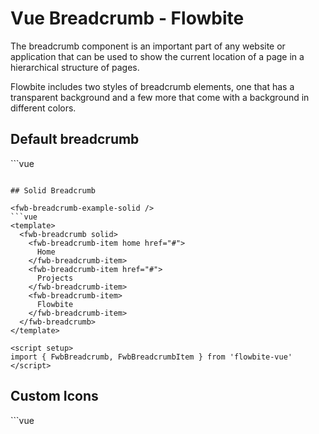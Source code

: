<script setup>
import FwbBreadcrumbExample from './breadcrumb/examples/FwbBreadcrumbExample.vue'
import FwbBreadcrumbExampleSolid from './breadcrumb/examples/FwbBreadcrumbExampleSolid.vue'
import FwbBreadcrumbExampleCustomIcons from './breadcrumb/examples/FwbBreadcrumbExampleCustomIcons.vue'
</script>
# Vue Breadcrumb - Flowbite
The breadcrumb component is an important part of any website or application that can be used to show the current location of a page in a hierarchical structure of pages.

Flowbite includes two styles of breadcrumb elements, one that has a transparent background and a few more that come with a background in different colors.

## Default breadcrumb

<fwb-breadcrumb-example />
```vue
<template>
  <fwb-breadcrumb>
    <fwb-breadcrumb-item home href="#">
      Home
    </fwb-breadcrumb-item>
    <fwb-breadcrumb-item href="#">
      Projects
    </fwb-breadcrumb-item>
    <fwb-breadcrumb-item>
      Flowbite
    </fwb-breadcrumb-item>
  </fwb-breadcrumb>
</template>

<script setup>
import { FwbBreadcrumb, FwbBreadcrumbItem } from 'flowbite-vue'
</script>
```

## Solid Breadcrumb

<fwb-breadcrumb-example-solid />
```vue
<template>
  <fwb-breadcrumb solid>
    <fwb-breadcrumb-item home href="#">
      Home
    </fwb-breadcrumb-item>
    <fwb-breadcrumb-item href="#">
      Projects
    </fwb-breadcrumb-item>
    <fwb-breadcrumb-item>
      Flowbite
    </fwb-breadcrumb-item>
  </fwb-breadcrumb>
</template>

<script setup>
import { FwbBreadcrumb, FwbBreadcrumbItem } from 'flowbite-vue'
</script>
```

## Custom Icons

<fwb-breadcrumb-example-custom-icons />
```vue
<template>
  <fwb-breadcrumb>
    <fwb-breadcrumb-item home href="#">
      <template #home-icon>
        <svg class="w-4 h-4 mr-2" fill="none" stroke="currentColor" viewBox="0 0 24 24" xmlns="http://www.w3.org/2000/svg">
          <path d="M3 7v10a2 2 0 002 2h14a2 2 0 002-2V9a2 2 0 00-2-2h-6l-2-2H5a2 2 0 00-2 2z" stroke-linecap="round" stroke-linejoin="round" stroke-width="2" />
        </svg>
      </template>
      Home
    </fwb-breadcrumb-item>
    <fwb-breadcrumb-item href="#">
      <template #arrow-icon>
        <svg class="w-4 h-4 text-gray-400 mr-2" fill="none" stroke="currentColor" viewBox="0 0 24 24" xmlns="http://www.w3.org/2000/svg">
          <path d="M14 5l7 7m0 0l-7 7m7-7H3" stroke-linecap="round" stroke-linejoin="round" stroke-width="2" />
        </svg>
      </template>
      Projects
    </fwb-breadcrumb-item>
    <fwb-breadcrumb-item>
      <template #arrow-icon>
        <svg class="w-4 h-4 text-gray-400 mr-2" fill="none" stroke="currentColor" viewBox="0 0 24 24" xmlns="http://www.w3.org/2000/svg">
          <path d="M14 5l7 7m0 0l-7 7m7-7H3" stroke-linecap="round" stroke-linejoin="round" stroke-width="2" />
        </svg>
      </template>
      Flowbite
    </fwb-breadcrumb-item>
  </fwb-breadcrumb>
</template>

<script setup>
import { FwbBreadcrumb, FwbBreadcrumbItem } from 'flowbite-vue'
</script>
```
